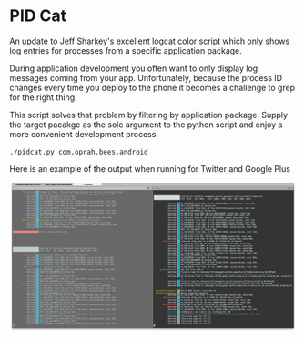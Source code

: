 PID Cat
=======

An update to Jeff Sharkey's excellent [logcat color script][1] which only shows
log entries for processes from a specific application package.

During application development you often want to only display log messages
coming from your app. Unfortunately, because the process ID changes every time
you deploy to the phone it becomes a challenge to grep for the right thing.

This script solves that problem by filtering by application package. Supply the
target pacakge as the sole argument to the python script and enjoy a more
convenient development process.

    ./pidcat.py com.oprah.bees.android


Here is an example of the output when running for Twitter and Google Plus

![Example screen](screen.png)





 [1]: http://jsharkey.org/blog/2009/04/22/modifying-the-android-logcat-stream-for-full-color-debugging/